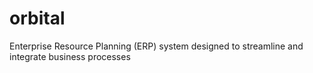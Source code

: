 # orbital
Enterprise Resource Planning (ERP) system designed to streamline and integrate business processes
